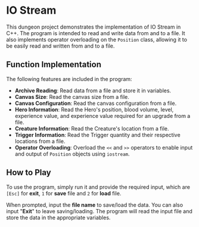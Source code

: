 # IO Stream

This dungeon project demonstrates the implementation of IO Stream in C++. The program is intended to read and write data from and to a file. It also implements operator overloading on the `Position` class, allowing it to be easily read and written from and to a file.

## Function Implementation
The following features are included in the program:
* **Archive Reading**: Read data from a file and store it in variables.
* **Canvas Size**: Read the canvas size from a file.
* **Canvas Configuration**: Read the canvas configuration from a file.
* **Hero Information**: Read the Hero's position, blood volume, level, experience value, and experience value required for an upgrade from a file.
* **Creature Information**: Read the Creature's location from a file.
* **Trigger Information**: Read the Trigger quantity and their respective locations from a file.
* **Operator Overloading**: Overload the `<<` and `>>` operators to enable input and output of `Position` objects using `iostream`.

## How to Play
To use the program, simply run it and provide the required input, which are `[Esc]` for **exit**, `1` for **save** file and `2` for **load** file. 

When prompted, input the **file name** to save/load the data. You can also input "**Exit**" to leave saving/loading. The program will read the input file and store the data in the appropriate variables.
